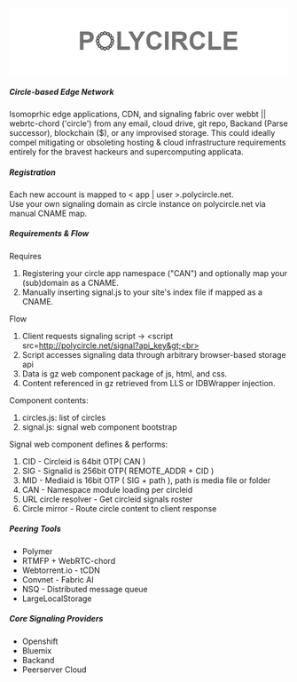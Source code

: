 ![logo](/polycircle.png?raw=true "Optional Title")
##### Circle-based Edge Network #####
 
Isomoprhic edge applications, CDN, and signaling fabric over webbt || webrtc-chord ('circle') from any email, cloud drive, git repo, Backand (Parse successor), blockchain ($), or any improvised storage. This could ideally compel mitigating or obsoleting hosting & cloud infrastructure requirements entirely for the bravest hackeurs and supercomputing applicata.

##### Registration #####
Each new account is mapped to &lt; app | user &gt;.polycircle.net.
<br>Use your own signaling domain as circle instance on polycircle.net via manual CNAME map.

##### Requirements & Flow #####

Requires<br>
1. Registering your circle app namespace ("CAN") and optionally map your (sub)domain as a CNAME.<br>
2. Manually inserting signal.js to your site's index file if mapped as a CNAME.<br>

Flow<br>
1. Client requests signaling script -> &lt;script src=http://polycircle.net/signal?api_key&gt;<br>
2. Script accesses signaling data through arbitrary browser-based storage api<br>
3. Data is gz web component package of js, html, and css.<br>
4. Content referenced in gz retrieved from LLS or IDBWrapper injection.<br>

Component contents: <br>
1. circles.js:  list of circles<br>
2. signal.js:  signal web component bootstrap<br>

Signal web component defines & performs:<br>
1. CID - Circleid is 64bit OTP( CAN )<br>
2. SIG - Signalid is 256bit OTP( REMOTE_ADDR + CID )<br>
3. MID - Mediaid is 16bit OTP ( SIG + path ), path is media file or folder<br>
4. CAN - Namespace module loading per circleid<br>
5. URL circle resolver - Get circleid signals roster<br>
6. Circle mirror - Route circle content to client response<br>

##### Peering Tools #####
- Polymer
- RTMFP + WebRTC-chord 
- Webtorrent.io - tCDN
- Convnet - Fabric AI
- NSQ - Distributed message queue 
- LargeLocalStorage

##### Core Signaling Providers #####
- Openshift
- Bluemix
- Backand
- Peerserver Cloud
